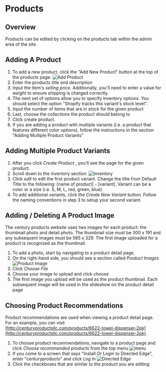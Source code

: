# Products #

## Overview ##

Products can be edited by clicking on the products tab within the admin area of the site.

## Adding A Product ##

1. To add a new product, click the "Add New Product" button at the top of the products page: ![Add Product][one]
2. Enter the products title and description
3. Input the item's *selling price*. Additionally, you'll need to enter a value for *weight* to ensure shipping is charged correctly.
4. The next set of options allow you to specify inventory options. You should select the option "Shopify tracks this variant's stock level".
5. Input the number of items that are in stock for the given product
6. Last, choose the collections the product should belong to
7. Click create product. 
8. If you are adding a product with multiple variants (i.e. a product that features different color options), follow the instructions in the section "Adding Multiple Product Variants"

## Adding Multiple Product Variants ##

1. After you click *Create Product* , you'll see the page for the given product.
2. Scroll down to the inventory section: ![Inventory][two]
3. Click *edit* to edit the first product variant. Change the title from Default Title to the following: [name of product] - [variant]. Variant can be a color or a size (i.e. S, M, L, red, green, blue).
4. To add additional variants, click the *Create New Variant* button. Follow the naming conventions in step 3 to setup your second variant.

## Adding / Deleting A Product Image ##

The century products website uses two images for each product: the thumbnail photo and detail photo. The thumbnail size must be 300 x 191 and any subsequent images must be 585 x 329. The first image uploaded for a product is recognized as the thumbnail.

1. To add a photo, start by navigating to a product detail page. 
2. On the right-hand side, you should see a section called *Product Images* ![Product Image][three]
3. Click *Choose File*
4. Choose your image to upload and click choose
5. The first image you upload will be used as the product thumbnail. Each subsequent image will be used in the slideshow on the product detail page

## Choosing Product Recommendations ##

Product recommendations are used when viewing a product detail page. For an example, you can visit [http://centuryproductsllc.com/products/6622-towel-dispenser-2pk](http://centuryproductsllc.com/products/6622-towel-dispenser-2pk).

1. To choose product recommendations, navigate to a product page and click *Choose recommended products* from the top menu ![menu][one]
2. If you come to a screen that says "Install Or Login to Directed Edge", enter "centuryproducts" and click *Log In* ![Directed Edge][four]
3. Click the checkboxes that are similar to the product you are editing

[one]:{MEDIA_DIR}add-new-product.png
[two]:{MEDIA_DIR}inventory.png
[three]:{MEDIA_DIR}product-images.png
[four]:{MEDIA_DIR}de.png